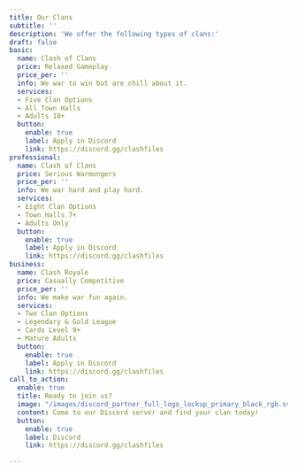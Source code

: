 ```yaml
---
title: Our Clans
subtitle: ''
description: 'We offer the following types of clans:'
draft: false
basic:
  name: Clash of Clans
  price: Relaxed Gameplay
  price_per: ''
  info: We war to win but are chill about it.
  services:
  - Five Clan Options
  - All Town Halls
  - Adults 18+
  button:
    enable: true
    label: Apply in Discord
    link: https://discord.gg/clashfiles
professional:
  name: Clash of Clans
  price: Serious Warmongers
  price_per: ''
  info: We war hard and play hard.
  services:
  - Eight Clan Options
  - Town Halls 7+
  - Adults Only
  button:
    enable: true
    label: Apply in Discord
    link: https://discord.gg/clashfiles
business:
  name: Clash Royale
  price: Casually Competitive
  price_per: ''
  info: We make war fun again.
  services:
  - Two Clan Options
  - Legendary & Gold League
  - Cards Level 9+
  - Mature Adults
  button:
    enable: true
    label: Apply in Discord
    link: https://discord.gg/clashfiles
call_to_action:
  enable: true
  title: Ready to join us?
  image: "/images/discord_partner_full_logo_lockup_primary_black_rgb.svg"
  content: Come to our Discord server and find your clan today!
  button:
    enable: true
    label: Discord
    link: https://discord.gg/clashfiles

---
```


